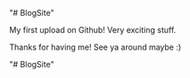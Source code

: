"# BlogSite" 


  My first upload on Github! Very exciting stuff.
  
  Thanks for having me! See ya around maybe :)


"# BlogSite" 
